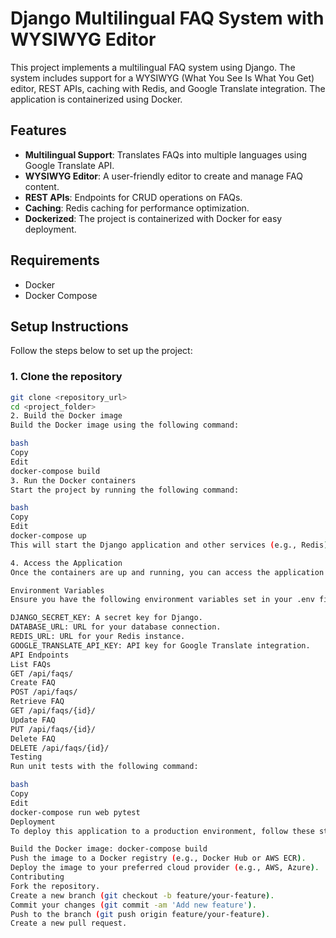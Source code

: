 # Django Multilingual FAQ System with WYSIWYG Editor

This project implements a multilingual FAQ system using Django. The system includes support for a WYSIWYG (What You See Is What You Get) editor, REST APIs, caching with Redis, and Google Translate integration. The application is containerized using Docker.

## Features

- **Multilingual Support**: Translates FAQs into multiple languages using Google Translate API.
- **WYSIWYG Editor**: A user-friendly editor to create and manage FAQ content.
- **REST APIs**: Endpoints for CRUD operations on FAQs.
- **Caching**: Redis caching for performance optimization.
- **Dockerized**: The project is containerized with Docker for easy deployment.

## Requirements

- Docker
- Docker Compose

## Setup Instructions

Follow the steps below to set up the project:

### 1. Clone the repository

```bash
git clone <repository_url>
cd <project_folder>
2. Build the Docker image
Build the Docker image using the following command:

bash
Copy
Edit
docker-compose build
3. Run the Docker containers
Start the project by running the following command:

bash
Copy
Edit
docker-compose up
This will start the Django application and other services (e.g., Redis) defined in the docker-compose.yml file.

4. Access the Application
Once the containers are up and running, you can access the application at http://localhost:8000.

Environment Variables
Ensure you have the following environment variables set in your .env file:

DJANGO_SECRET_KEY: A secret key for Django.
DATABASE_URL: URL for your database connection.
REDIS_URL: URL for your Redis instance.
GOOGLE_TRANSLATE_API_KEY: API key for Google Translate integration.
API Endpoints
List FAQs
GET /api/faqs/
Create FAQ
POST /api/faqs/
Retrieve FAQ
GET /api/faqs/{id}/
Update FAQ
PUT /api/faqs/{id}/
Delete FAQ
DELETE /api/faqs/{id}/
Testing
Run unit tests with the following command:

bash
Copy
Edit
docker-compose run web pytest
Deployment
To deploy this application to a production environment, follow these steps:

Build the Docker image: docker-compose build
Push the image to a Docker registry (e.g., Docker Hub or AWS ECR).
Deploy the image to your preferred cloud provider (e.g., AWS, Azure).
Contributing
Fork the repository.
Create a new branch (git checkout -b feature/your-feature).
Commit your changes (git commit -am 'Add new feature').
Push to the branch (git push origin feature/your-feature).
Create a new pull request.
